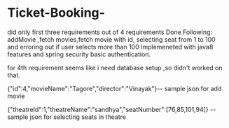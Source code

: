 # Ticket-Booking-
did only first three requirements out of 4 requirements
Done Following:
addMovie ,fetch movies,fetch movie with id, selecting seat from 1 to 100 and erroring out if user selects more than 100
Implemeneted with java8 features and spring security basic authentication.

for 4th requirement seems like i need database setup ,so didn't worked on that.

{"id":4,"movieName":"Tagore","director":"Vinayak"}-- sample json for add movie

{"theatreId":1,"theatreName":"sandhya","seatNumber":[76,85,101,94]} -- sample json for selecting seats in theatre

